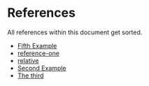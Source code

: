 
[2]: http://two.example.com "Second Example"

[reference-one]: http://one.example.com
[5]: http://five.example.com "Fifth Example"
[three]: http://three.example.com
[three]: http://three.example.com "The third"

[relative]: ./include.md
[local]: #references

[2]: http://two.example.com


[2]: http://two.example.com "Second Example"

[reference-one]: http://one.example.com
[5]: http://five.example.com "Fifth Example"
[three]: http://three.example.com

[relative]: ./include.md
[local]: #references



# References

All references within this document get sorted.

<!-- !ref -->

* [Fifth Example][5]
* [reference-one][reference-one]
* [relative][relative]
* [Second Example][2]
* [The third][three]

<!-- ref! -->

